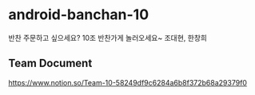 # android-banchan-10
반찬 주문하고 싶으세요? 10조 반찬가게 놀러오세요~ 조대현, 한창희

## Team Document
https://www.notion.so/Team-10-58249df9c6284a6b8f372b68a29379f0
